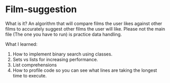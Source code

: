 # Film-suggestion
What is it?
An algorithm that will compare films the user likes against other films to accurately suggest other films the user will like.
Please not the main file (The one you have to run) is practice data handling.

What I learned:
1) How to implement binary search using classes.
2) Sets vs lists for increasing performance.
3) List comprehensions
4) How to profile code so you can see what lines are taking the longest time to execute.
